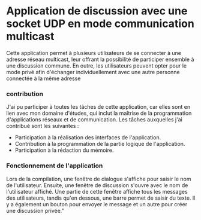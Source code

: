 # Application de discussion avec une socket UDP en mode communication multicast

Cette application permet à plusieurs utilisateurs de se connecter à une adresse réseau multicast, leur offrant la possibilité de participer ensemble à une discussion commune. En outre, les utilisateurs peuvent opter pour le mode privé afin d'échanger individuellement avec une autre personne connectée à la même adresse

### contribution
J'ai pu participer à toutes les tâches de cette application, car elles sont en lien avec mon domaine d'études, qui inclut la maîtrise de la programmation d'applications réseaux et de communication. Les tâches auxquelles j'ai contribué sont les suivantes :
+ Participation à la réalisation des interfaces de l'application.
+ Contribution à la programmation de la partie logique de l'application.
+ Participation à la rédaction du mémoire.

### Fonctionnement de l'application 
Lors de la compilation, une fenêtre de dialogue s'affiche pour saisir le nom de l'utilisateur. Ensuite, une fenêtre de discussion s'ouvre avec le nom de l'utilisateur affiché. Une partie de cette fenêtre affiche tous les messages des utilisateurs, tandis qu'en dessous, une barre permet de saisir du texte. Il y a également un bouton pour envoyer le message et un autre pour créer une discussion privée."
